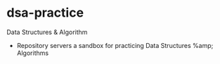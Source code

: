 # dsa-practice
Data Structures &amp; Algorithm
- Repository servers a sandbox for practicing Data Structures %amp; Algorithms